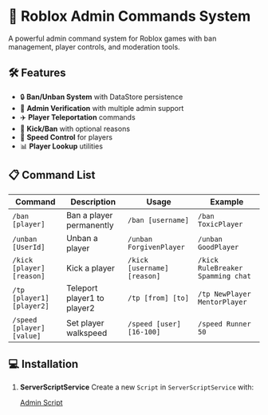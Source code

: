 # 🌟 Roblox Admin Commands System

A powerful admin command system for Roblox games with ban management, player controls, and moderation tools.

## 🛠️ Features

- 🔒 **Ban/Unban System** with DataStore persistence
- 👮 **Admin Verification** with multiple admin support
- ✈️ **Player Teleportation** commands
- 🚪 **Kick/Ban** with optional reasons
- 🏃 **Speed Control** for players
- 📊 **Player Lookup** utilities

## 📋 Command List

| Command | Description | Usage | Example |
|---------|-------------|-------|---------|
| `/ban [player]` | Ban a player permanently | `/ban [username]` | `/ban ToxicPlayer` |
| `/unban [UserId]` | Unban a player | `/unban ForgivenPlayer` | `/unban GoodPlayer` |
| `/kick [player] [reason]` | Kick a player | `/kick [username] [reason]` | `/kick RuleBreaker Spamming chat` |
| `/tp [player1] [player2]` | Teleport player1 to player2 | `/tp [from] [to]` | `/tp NewPlayer MentorPlayer` |
| `/speed [player] [value]` | Set player walkspeed | `/speed [user] [16-100]` | `/speed Runner 50` |

## 💻 Installation

1. **ServerScriptService**
   Create a new `Script` in `ServerScriptService` with:

   [Admin Script](ServerScriptService/AdminCommands.lua)
